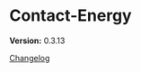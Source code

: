 # Contact-Energy

**Version:** 0.3.13








































[Changelog](CHANGELOG.md)





